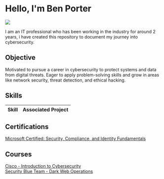 # Hello, I'm Ben Porter
<a href="[https://linkedin.com](https://www.linkedin.com/in/ben-porter-69642a225/)"><img src="https://img.shields.io/badge/-LinkedIn-0072b1?&style=for-the-badge&logo=linkedin&logoColor=white" /></a>

I am an IT professional who has been working in the industry for around 2 years, i have created this repository to document my journey into cybersecurity.

## Objective

Motivated to pursue a career in cybersecurity to protect systems and data from digital threats. Eager to apply problem-solving skills and grow in areas like network security, threat detection, and ethical hacking.

## Skills

| Skill                                         | Associated Project         |
|-----------------------------------------------|----------------------------|

## Certifications

<div>
<a href="https://learn.microsoft.com/en-gb/users/benporter-4821/credentials/df69ca5b49435707?ref=https%3A%2F%2Fwww.linkedin.com%2F" target="_blank">
  Microsoft Certified: Security, Compliance, and Identity Fundamentals
</a>

## Courses
  <div>
<a href="https://www.credly.com/badges/d24041a5-6ce4-456d-b6e2-d21ea66fa4dc/linked_in_profile" target="_blank">
  Cisco - Introduction to Cybersecurity
<div>
  <a href="https://elearning.securityblue.team/home/certificate/701477598" target="_blank">
  Security Blue Team - Dark Web Operations
</a>

<!--
**BenPrter/BenPrter** is a ✨ _special_ ✨ repository because its `README.md` (this file) appears on your GitHub profile.

Here are some ideas to get you started:

- 🔭 I’m currently working on ...
- 🌱 I’m currently learning ...
- 👯 I’m looking to collaborate on ...
- 🤔 I’m looking for help with ...
- 💬 Ask me about ...
- 📫 How to reach me: ...
- 😄 Pronouns: ...
- ⚡ Fun fact: ...
-->
